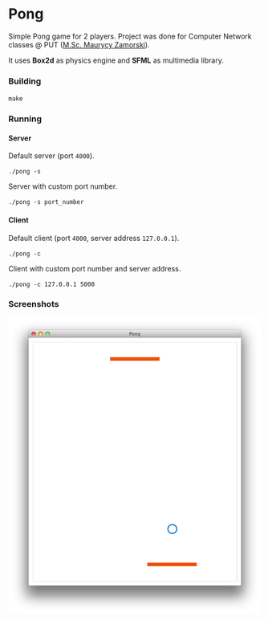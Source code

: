 Pong
====

Simple Pong game for 2 players. Project was done for Computer Network classes @ PUT ([M.Sc. Maurycy Zamorski](http://www.cs.put.poznan.pl/mzamorski/)).

It uses **Box2d** as physics engine and **SFML** as multimedia library.

### Building
```
make
```

### Running
#### Server

Default server (port <code>4000</code>).
```
./pong -s
```

Server with custom port number.
```
./pong -s port_number
```

#### Client

Default client (port <code>4000</code>, server address <code>127.0.0.1</code>).
```
./pong -c
```

Client with custom port number and server address.
```
./pong -c 127.0.0.1 5000
```

### Screenshots

![pong screenshot](/assets/screenshot.png)
